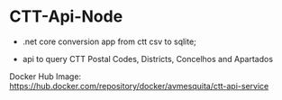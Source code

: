# CTT-Api-Node

- .net core conversion app from ctt csv to sqlite;

- api to query CTT Postal Codes, Districts, Concelhos and Apartados

Docker Hub Image:
https://hub.docker.com/repository/docker/avmesquita/ctt-api-service
